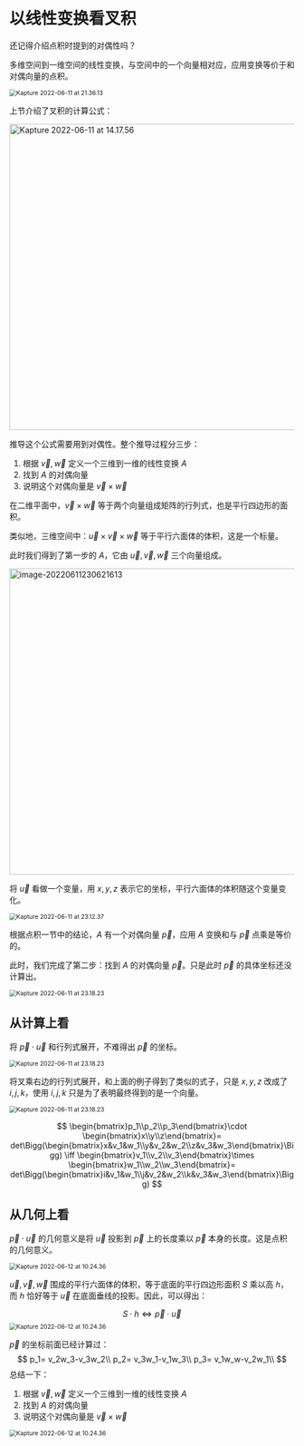 # 以线性变换看叉积

还记得介绍点积时提到的对偶性吗？

多维空间到一维空间的线性变换，与空间中的一个向量相对应，应用变换等价于和对偶向量的点积。

<img class="img-shadow" src="https://raw.githubusercontent.com/yamsfeer/pic-bed/master/e6c9d24egy1h34mtifwzhg20k00b9my4.gif" alt="Kapture 2022-06-11 at 21.36.13" style="zoom:75%;" />

上节介绍了叉积的计算公式：

<img class="img-shadow" src="https://raw.githubusercontent.com/yamsfeer/pic-bed/master/e6c9d24egy1h34h09r5hjg20k00ba48k.gif" alt="Kapture 2022-06-11 at 14.17.56" style="width: 540px;" />

推导这个公式需要用到对偶性。整个推导过程分三步：

1. 根据 $\vec{v},\vec{w}$ 定义一个三维到一维的线性变换 $A$
2. 找到 $A$ 的对偶向量
3. 说明这个对偶向量是 $\vec{v}\times\vec{w}$

在二维平面中，$\vec{v}\times\vec{w}$ 等于两个向量组成矩阵的行列式，也是平行四边形的面积。

类似地，三维空间中：$\vec{u}\times\vec{v}\times\vec{w}$ 等于平行六面体的体积，这是一个标量。

此时我们得到了第一步的 $A$，它由 $\vec{u},\vec{v},\vec{w}$ 三个向量组成。

<img class="img-shadow" src="https://raw.githubusercontent.com/yamsfeer/pic-bed/master/e6c9d24egy1h34u2yg408j20wq0i40uq.jpg" alt="image-20220611230621613" style="width: 540px;" />

将 $\vec{u}$ 看做一个变量，用 $x,y,z$ 表示它的坐标，平行六面体的体积随这个变量变化。

<img class="img-shadow" src="https://raw.githubusercontent.com/yamsfeer/pic-bed/master/e6c9d24egy1h34u33nphyg20k00b9498.gif" alt="Kapture 2022-06-11 at 23.12.37" style="zoom:75%;" />

根据点积一节中的结论，$A$ 有一个对偶向量 $\vec{p}$，应用 $A$ 变换和与 $\vec{p}$ 点乘是等价的。

此时，我们完成了第二步：找到 $A$ 的对偶向量 $\vec{p}$。只是此时 $\vec{p}$ 的具体坐标还没计算出。

<img class="img-shadow" src="https://raw.githubusercontent.com/yamsfeer/pic-bed/master/e6c9d24egy1h34u37a4h9g20k00b9aox.gif" alt="Kapture 2022-06-11 at 23.18.23" style="zoom:75%;" />

## 从计算上看

将 $\vec{p}\cdot\vec{u}$ 和行列式展开，不难得出 $\vec{p}$ 的坐标。

<img class="img-shadow" src="https://raw.githubusercontent.com/yamsfeer/pic-bed/master/e6c9d24egy1h34u3ct0wog20k00b9gmv.gif" alt="Kapture 2022-06-11 at 23.18.23" style="zoom:75%;" />

将叉乘右边的行列式展开，和上面的例子得到了类似的式子，只是 $x,y,z$ 改成了 $i,j,k$，使用 $i,j,k$ 只是为了表明最终得到的是一个向量。

<img class="img-shadow" src="https://raw.githubusercontent.com/yamsfeer/pic-bed/master/e6c9d24egy1h34u3h77wyg20k00b9nnq.gif" alt="Kapture 2022-06-11 at 23.18.23" style="zoom:75%;" />


$$
\begin{bmatrix}p_1\\p_2\\p_3\end{bmatrix}\cdot
\begin{bmatrix}x\\y\\z\end{bmatrix}=
det\Bigg(\begin{bmatrix}x&v_1&w_1\\y&v_2&w_2\\z&v_3&w_3\end{bmatrix}\Bigg)
\iff
\begin{bmatrix}v_1\\v_2\\v_3\end{bmatrix}\times
\begin{bmatrix}w_1\\w_2\\w_3\end{bmatrix}=
det\Bigg(\begin{bmatrix}i&v_1&w_1\\j&v_2&w_2\\k&v_3&w_3\end{bmatrix}\Bigg)
$$

## 从几何上看

$\vec{p}\cdot\vec{u}$ 的几何意义是将 $\vec{u}$ 投影到 $\vec{p}$ 上的长度乘以 $\vec{p}$ 本身的长度。这是点积的几何意义。

<img class="img-shadow" src="https://raw.githubusercontent.com/yamsfeer/pic-bed/master/e6c9d24egy1h35bzol12cg20k00baabj.gif" alt="Kapture 2022-06-12 at 10.24.36" style="zoom:75%;" />

$\vec{u},\vec{v},\vec{w}$ 围成的平行六面体的体积，等于底面的平行四边形面积 $S$ 乘以高 $h$，而 $h$ 恰好等于 $\vec{u}$ 在底面垂线的投影。因此，可以得出：

$$
S \cdot h \iff \vec{p}\cdot\vec{u}
$$
<img class="img-shadow" src="https://raw.githubusercontent.com/yamsfeer/pic-bed/master/e6c9d24egy1h35bztfabog20k00bae2a.gif" alt="Kapture 2022-06-12 at 10.24.36" style="zoom:75%;" />

$\vec{p}$ 的坐标前面已经计算过：
$$
p_1= v_2w_3-v_3w_2\\
p_2= v_3w_1-v_1w_3\\
p_3= v_1w_w-v_2w_1\\
$$
总结一下：

1. 根据 $\vec{v},\vec{w}$ 定义一个三维到一维的线性变换 $A$
2. 找到 $A$ 的对偶向量
3. 说明这个对偶向量是 $\vec{v}\times\vec{w}$

<img class="img-shadow" src="https://raw.githubusercontent.com/yamsfeer/pic-bed/master/e6c9d24egy1h35bzx0pqyg20k00banlu.gif" alt="Kapture 2022-06-12 at 10.24.36" style="zoom:75%;" />
